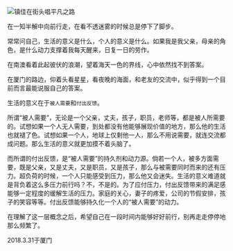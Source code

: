 ![镇佳在街头唱平凡之路](https://i.loli.net/2018/04/02/5ac1a4deb8c93.png)

在一知半解中向前行走，在看不透迷雾的时候总是停下了脚步。

常常问自己，生活的意义是什么，个人的意义是什么。如果我是我父亲，母亲的角色，是什么动力支撑着我每天醒来，日复一日的劳作。

在南澳看着此起彼伏的浪潮，望着海天一色的界线，心中依然找不到答案。

在厦门的路边，仰着头看星星，看夜晚的海面，和老友的交流中，似乎得到一个目前而言最能说服自己的答案。

生活的意义在于`被人需要`和`付出反馈`。

所谓“被人需要”，无论是一个父亲，丈夫，孩子，职员，老师等，都是被人所需要的。试想如果一个人无人需要，到处都没有他能够展现价值的地方，那么他的生活也就褪了色。试想如果一个人，地球上仅剩他一人，那么不用说需要，就连交流都成问题。那么生活的意义就更加摸不着头脑了。

而所谓的付出反馈，是“被人需要”的持久剂和动力源。倘若一个人，被多方面需要，既是父亲，又是丈夫，又是职员，又是孩子，那么与被需要同时而来的还有压力。超负荷的时候，一个人只能感受到压力，那么他又会迷失。生活的意义难道就是背负着这么多压力前行吗？不，不是的。为了应付压力，付出反馈带来的满足感能够一定程度的缓解生活的压力。家庭的关心，妻子的疼爱，公司的节假安排，孩子的笑容等等。付出反馈能够持久化一个人的“被人需要”的动力。

在理解了这一层概念之后，希望自己在一段时间内能够好好前行，别再走走停停地那么频繁了。



2018.3.31于厦门